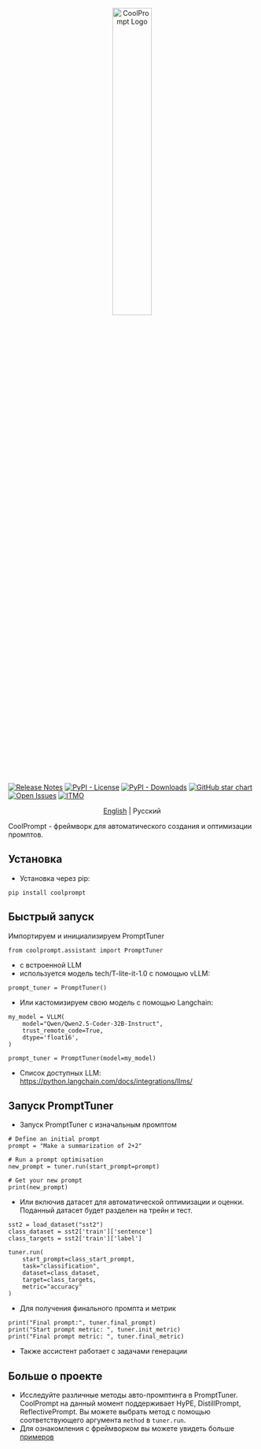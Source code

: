 <p align="center">
    <picture>
    <source media="(prefers-color-scheme: light)" srcset="docs/images/logo_light.png">
    <source media="(prefers-color-scheme: dark)" srcset="docs/images/logo_dark.png">
    <img alt="CoolPrompt Logo" width="40%" height="40%">
    </picture>
</p>

[![Release Notes](https://img.shields.io/github/release/CTLab-ITMO/CoolPrompt?style=flat-square)](https://github.com/CTLab-ITMO/CoolPrompt/releases)
[![PyPI - License](https://img.shields.io/github/license/CTLab-ITMO/CoolPrompt?style=BadgeStyleOptions.DEFAULT&logo=opensourceinitiative&logoColor=white&color=blue)](https://opensource.org/license/apache-2-0)
[![PyPI - Downloads](https://img.shields.io/pypi/dm/coolprompt?style=flat-square)](https://pypistats.org/packages/coolprompt)
[![GitHub star chart](https://img.shields.io/github/stars/CTLab-ITMO/CoolPrompt?style=flat-square)](https://star-history.com/#CTLab-ITMO/CoolPrompt)
[![Open Issues](https://img.shields.io/github/issues-raw/CTLab-ITMO/CoolPrompt?style=flat-square)](https://github.com/CTLab-ITMO/CoolPrompt/issues)
[![ITMO](https://raw.githubusercontent.com/aimclub/open-source-ops/43bb283758b43d75ec1df0a6bb4ae3eb20066323/badges/ITMO_badge.svg)](https://itmo.ru/)


<p align="center">
    <a href="https://github.com/CTLab-ITMO/CoolPrompt/blob/master/README.md">English</a> | 
    Русский
</p>

CoolPrompt - фреймворк для автоматического создания и оптимизации промптов.

## Установка
- Установка через pip:
```
pip install coolprompt
```

## Быстрый запуск

Импортируем и инициализируем PromptTuner
```
from coolprompt.assistant import PromptTuner
```

- с встроенной LLM
- используется модель tech/T-lite-it-1.0 с помощью vLLM:
```
prompt_tuner = PromptTuner()
```

- Или кастомизируем свою модель с помощью Langchain:
```
my_model = VLLM(
    model="Qwen/Qwen2.5-Coder-32B-Instruct",
    trust_remote_code=True,
    dtype='float16',
)

prompt_tuner = PromptTuner(model=my_model)
```

- Список доступных LLM: https://python.langchain.com/docs/integrations/llms/

## Запуск PromptTuner
- Запуск PromptTuner с изначальным промптом
```
# Define an initial prompt
prompt = "Make a summarization of 2+2"

# Run a prompt optimisation
new_prompt = tuner.run(start_prompt=prompt)

# Get your new prompt
print(new_prompt)
```

- Или включив датасет для автоматической оптимизации и оценки. Поданный датасет будет разделен на трейн и тест.
```
sst2 = load_dataset("sst2")
class_dataset = sst2['train']['sentence']
class_targets = sst2['train']['label']

tuner.run(
    start_prompt=class_start_prompt,
    task="classification",
    dataset=class_dataset,
    target=class_targets,
    metric="accuracy"
)
```

- Для получения финального промпта и метрик
```
print("Final prompt:", tuner.final_prompt)
print("Start prompt metric: ", tuner.init_metric)
print("Final prompt metric: ", tuner.final_metric)
```
- Также ассистент работает с задачами генерации

## Больше о проекте
- Исследуйте различные методы авто-промптинга в PromptTuner. CoolPrompt на данный момент поддерживает HyPE, DistillPrompt, ReflectivePrompt. Вы можете выбрать метод с помощью соответствующего аргумента `method` в `tuner.run`.
- Для ознакомления с фреймворком вы можете увидеть больше <a href="https://github.com/CTLab-ITMO/CoolPrompt/blob/master/notebooks/examples">примеров</a> 